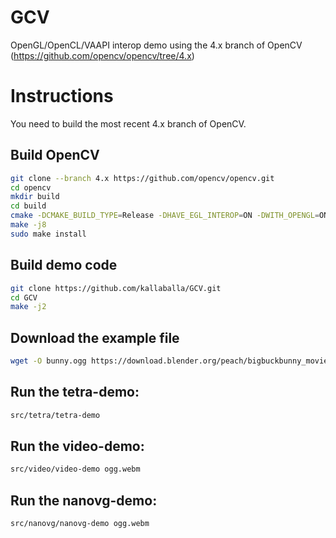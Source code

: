 # GCV
OpenGL/OpenCL/VAAPI interop demo using the 4.x branch of OpenCV (https://github.com/opencv/opencv/tree/4.x)

# Instructions
You need to build the most recent 4.x branch of OpenCV.

## Build OpenCV

```bash
git clone --branch 4.x https://github.com/opencv/opencv.git
cd opencv
mkdir build
cd build
cmake -DCMAKE_BUILD_TYPE=Release -DHAVE_EGL_INTEROP=ON -DWITH_OPENGL=ON -DWITH_VA=ON -DWITH_VA_INTEL=ON -DWITH_QT=ON -DBUILD_PERF_TESTS=OFF -DBUILD_TESTS=OFF ..
make -j8
sudo make install
```

## Build demo code

```bash
git clone https://github.com/kallaballa/GCV.git
cd GCV
make -j2
```
## Download the example file
```bash
wget -O bunny.ogg https://download.blender.org/peach/bigbuckbunny_movies/big_buck_bunny_1080p_stereo.ogg
```
## Run the tetra-demo:

```bash
src/tetra/tetra-demo
```

## Run the video-demo:

```bash
src/video/video-demo ogg.webm
```

## Run the nanovg-demo:

```bash
src/nanovg/nanovg-demo ogg.webm
```
